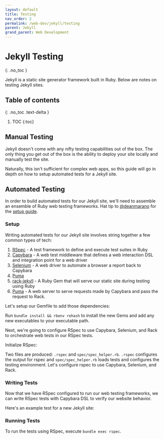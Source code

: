 ```yaml
---
layout: default
title: Testing
nav_order: 2
permalink: /web-dev/jekyll/testing
parent: Jekyll
grand_parent: Web Development
---
```


# Jekyll Testing
{: .no_toc }

Jekyll is a static site generator framework built in Ruby. Below are notes on testing Jekyll sites.

## Table of contents
{: .no_toc .text-delta }

1. TOC
{:toc}

## Manual Testing

Jekyll doesn't come with any nifty testing capabilities out of the box. The only thing you get out of the box is the ability to deploy your site locally and manually test the site.

Naturally, this isn't sufficient for complex web apps, so this guide will go in depth on how to setup automated tests for a Jekyll site.

## Automated Testing

In order to build automated tests for our Jekyll site, we'll need to assemble an ensemble of Ruby web testing frameworks. Hat tip to [@deanmarano](https://github.com/deanmarano) for the [setup guide](https://gist.github.com/deanmarano/aeae5cd2d357fec1b06e30ead397d4e3).

### Setup

Writing automated tests for our Jekyll site involves string together a few common types of tech:
  1. [RSpec](http://rspec.info/) - A test framework to define and execute test suites in Ruby
  1. [Capybara](https://github.com/teamcapybara/capybara) - A web test middleware that defines a web interaction DSL and integration point for a web driver
  1. [Selenium](https://www.selenium.dev/) - A web driver to automate a browser a report back to Capybara
  1. [Puma]()
  1. [rack-jekyll](https://github.com/adaoraul/rack-jekyll) - A Ruby Gem that will serve our static site during testing using Ruby
  1. [Puma](https://puma.io/) - A web server to serve requests made by Capybara and pass the request to Rack.

Let's setup our Gemfile to add those dependencies:

<script src="https://gist.github.com/mjmor/bdb8a4c5770e0e4e3b3beb2d55b59c04.js"></script>

Run `bundle install && rbenv rehash` to install the new Gems and add any new executables to your executable path.

Next, we're going to configure RSpec to use Capybara, Selenium, and Rack to orchestrate web tests in our RSpec tests.

Initialize RSpec:

<script src="https://gist.github.com/mjmor/59d14cf925913c5a831351af30851532.js"></script>

Two files are produced: `.rspec` and `spec/spec_helper.rb`. `.rspec` configures the output for rspec and `spec/spec_helper.rb` loads tests and configures the testing environment. Let's configure rspec to use Capybara, Selenium, and Rack.

<script src="https://gist.github.com/mjmor/15815a212d30e5667070e2052580562e.js"></script>

### Writing Tests

Now that we have RSpec configured to run our web testing frameworks, we can write RSpec tests with Capybara DSL to verify our website behavior.

Here's an example test for a new Jekyll site:

<script src="https://gist.github.com/mjmor/e578faf37c97a8d445ba07e38060dab8.js"></script>

### Running Tests

To run the tests using RSpec, execute `bundle exec rspec`.